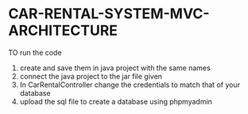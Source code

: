 # CAR-RENTAL-SYSTEM-MVC-ARCHITECTURE

TO run the code 
1. create and save them in java project with the same names
2. connect the java project to the jar file given
3. In CarRentalController change the credentials to match that of your database
4. upload the sql file to create a database using phpmyadmin
